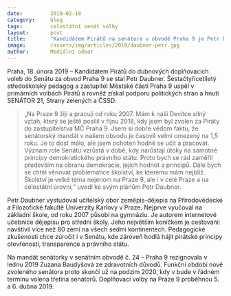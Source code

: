 ```yaml
---
date:         2019-02-18
category:     blog
tags:         celostátní senát volby
layout:       post
title:        "Kandidátem Pirátů na senátora v obvodě Praha 9 je Petr Daubner"
image:        /assets/img/articles/2019/daubner-petr.jpg
author:       Mediální odbor
---
```



Praha, 18. února 2019 – Kandidátem Pirátů do dubnových doplňovacích voleb do Senátu za obvod Praha 9 se stal Petr Daubner. Šestačtyřicetiletý středoškolský pedagog a zastupitel Městské části Praha 9 uspěl v primárních volbách Pirátů a rovněž získal podporu politických stran a hnutí SENÁTOR 21, Strany zelených a ČSSD. 

> „Na Praze 9 žiji a pracuji od roku 2007. Mám k naší Devítce silný vztah, který se ještě posílil v říjnu 2018, kdy jsem byl zvolen za Piráty do zastupitelstva MČ Praha 9. Jsem si dobře vědom faktu, že senátorský mandát v našem obvodu je časově velmi omezený na 1,5 roku. Je to dost málo, ale jsem ochoten hodně se učit a pracovat. Význam role Senátu vzrůstá v době, kdy narůstají útoky na samotné principy demokratického právního státu. Proto bych se rád zaměřil především na obranu demokracie, jejích hodnot a principů. Dále bych se chtěl věnovat problematice školství, ke kterému mám nejblíž. Školství je velké téma nejenom na Praze 9, ale i v celé Praze a na celostátní úrovni,“ uvedl ke svým plánům Petr Daubner.

Petr Daubner vystudoval učitelský obor zeměpis-dějepis na Přírodovědecké a Filozofické fakultě Univerzity Karlovy v Praze. Nejprve vyučoval na základní škole, od roku 2007 působí na gymnáziu. Je autorem internetové učebnice dějepisu pro střední školy. Jeho největším koníčkem je cestování: navštívil více než 80 zemí na všech sedmi kontinentech. Pedagogické zkušenosti chce zúročit i v Senátu, kde zároveň hodlá hájit pirátské principy otevřenosti, transparence a právního státu.

Na mandát senátorky v senátním obvodě č. 24 – Praha 9 rezignovala v lednu 2019 Zuzana Baudyšová ze zdravotních důvodů. Funkční období nově zvoleného senátora proto skončí už na podzim 2020, kdy v bude v řádném termínu volena třetina senátorů. Doplňovací volby na Praze 9 proběhnou 5. a 6. dubna 2019.
